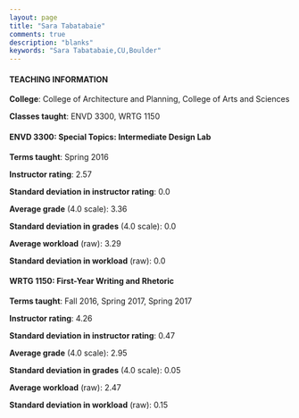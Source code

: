 ```yaml
---
layout: page
title: "Sara Tabatabaie" 
comments: true
description: "blanks"
keywords: "Sara Tabatabaie,CU,Boulder"
---
```

<head>
<script src="https://ajax.googleapis.com/ajax/libs/jquery/2.1.3/jquery.min.js"></script>
<script src="https://dl.dropboxusercontent.com/s/pc42nxpaw1ea4o9/highcharts.js?dl=0"></script>
<!-- <script src="../assets/js/highcharts.js"></script> -->
<style type="text/css">@font-face {
	font-family: "Bebas Neue";
	src: url(https://www.filehosting.org/file/details/544349/BebasNeue Regular.otf) format("opentype");
	}
	h1.Bebas { 
		font-family: "Bebas Neue", Verdana, Tahoma;
	}
</style>
</head>
	   
#### TEACHING INFORMATION

**College**: College of Architecture and Planning, College of Arts and Sciences

**Classes taught**: ENVD 3300, WRTG 1150

#### ENVD 3300: Special Topics: Intermediate Design Lab

**Terms taught**: Spring 2016

**Instructor rating**: 2.57

**Standard deviation in instructor rating**: 0.0

**Average grade** (4.0 scale): 3.36

**Standard deviation in grades** (4.0 scale): 0.0

**Average workload** (raw): 3.29

**Standard deviation in workload** (raw): 0.0

#### WRTG 1150: First-Year Writing and Rhetoric

**Terms taught**: Fall 2016, Spring 2017, Spring 2017

**Instructor rating**: 4.26

**Standard deviation in instructor rating**: 0.47

**Average grade** (4.0 scale): 2.95

**Standard deviation in grades** (4.0 scale): 0.05

**Average workload** (raw): 2.47

**Standard deviation in workload** (raw): 0.15

